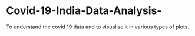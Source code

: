 # Covid-19-India-Data-Analysis-
To understand the covid 19 data and to visualise it in various types of plots.
